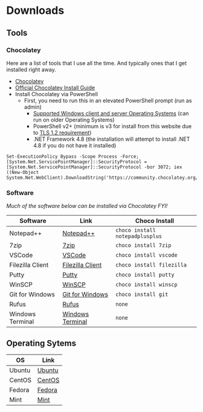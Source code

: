 # Downloads

## Tools

### Chocolatey

Here are a list of tools that I use all the time. And typically ones that I get installed right away.

* [Chocolatey](https://chocolatey.org/install)
* [Official Chocolatey Install Guide](https://chocolatey.org/install)
* Install Chocolatey via PowerShell
    * First, you need to run this in an elevated PowerShell prompt (run as admin)
        * [Supported Windows client and server Operating Systems](https://docs.chocolatey.org/en-us/chocolatey-components-dependencies-and-support-lifecycle#supported-windows-versions) (can run on older Operating Systems)
        * PowerShell v2+ (minimum is v3 for install from this website due to [TLS 1.2 requirement](https://chocolatey.org/blog/remove-support-for-old-tls-versions))
        * .NET Framework 4.8 (the installation will attempt to install .NET 4.8 if you do not have it installed)

```
Set-ExecutionPolicy Bypass -Scope Process -Force; [System.Net.ServicePointManager]::SecurityProtocol = [System.Net.ServicePointManager]::SecurityProtocol -bor 3072; iex ((New-Object System.Net.WebClient).DownloadString('https://community.chocolatey.org/install.ps1'))
```

### Software

_Much of the software below can be installed via Chocolatey FYI!_

| Software | Link | Choco Install |
| -------- | -------- | ------ |
| Notepad++ | [Notepad++](https://notepad-plus-plus.org/downloads/) | `choco install notepadplusplus` |
| 7zip | [7zip](https://www.7-zip.org/download.html) | `choco install 7zip` |
| VSCode | [VSCode](https://code.visualstudio.com/download) | `choco install vscode` |
| Filezilla Client | [Filezilla Client](https://filezilla-project.org/download.php) | `choco install filezilla` |
| Putty | [Putty](https://www.putty.org/) | `choco install putty` |
| WinSCP | [WinSCP](https://winscp.net/eng/download.php) | `choco install winscp` |
| Git for Windows | [Git for Windows](https://git-scm.com/download/win) | `choco install git` |
| Rufus | [Rufus](https://rufus.ie/en/) | `none` |
| Windows Terminal | [Windows Terminal](https://apps.microsoft.com/detail/windows-terminal/9N0DX20HK701?hl=en-us&gl=US) | `none` |

## Operating Sytems

| OS | Link |
| -------- | -------- |
| Ubuntu | [Ubuntu](https://ubuntu.com/download/server) |
| CentOS | [CentOS](https://www.centos.org/download/) |
| Fedora | [Fedora](https://fedoraproject.org/workstation/download/) |
| Mint | [Mint](https://www.linuxmint.com/download.php) |